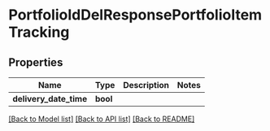 # PortfolioIdDelResponsePortfolioItemTracking

## Properties
Name | Type | Description | Notes
------------ | ------------- | ------------- | -------------
**delivery_date_time** | **bool** |  | 

[[Back to Model list]](../README.md#documentation-for-models) [[Back to API list]](../README.md#documentation-for-api-endpoints) [[Back to README]](../README.md)


